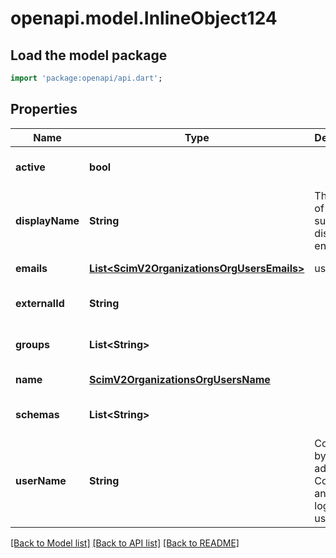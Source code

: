 # openapi.model.InlineObject124

## Load the model package
```dart
import 'package:openapi/api.dart';
```

## Properties
Name | Type | Description | Notes
------------ | ------------- | ------------- | -------------
**active** | **bool** |  | [optional] [default to null]
**displayName** | **String** | The name of the user, suitable for display to end-users | [optional] [default to null]
**emails** | [**List&lt;ScimV2OrganizationsOrgUsersEmails&gt;**](ScimV2OrganizationsOrgUsersEmails.md) | user emails | [default to []]
**externalId** | **String** |  | [optional] [default to null]
**groups** | **List&lt;String&gt;** |  | [optional] [default to []]
**name** | [**ScimV2OrganizationsOrgUsersName**](ScimV2OrganizationsOrgUsersName.md) |  | [default to null]
**schemas** | **List&lt;String&gt;** |  | [optional] [default to []]
**userName** | **String** | Configured by the admin. Could be an email, login, or username | [default to null]

[[Back to Model list]](../README.md#documentation-for-models) [[Back to API list]](../README.md#documentation-for-api-endpoints) [[Back to README]](../README.md)


